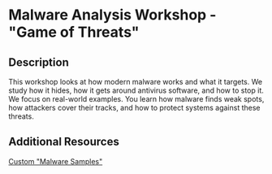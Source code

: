 # Malware Analysis Workshop - "Game of Threats"

## Description
This workshop looks at how modern malware works and what it targets. We study how it hides, how it gets around antivirus software, and how to stop it. We focus on real-world examples. You learn how malware finds weak spots, how attackers cover their tracks, and how to protect systems against these threats.

## Additional Resources

[Custom "Malware Samples"](https://github.com/johnnnathan/MalwareSamples)
